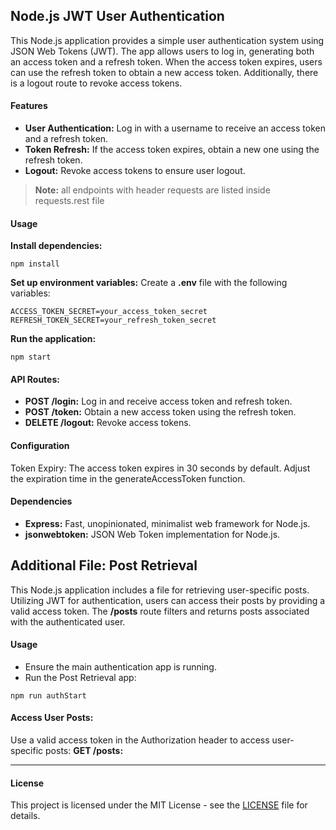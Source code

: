 ## Node.js JWT User Authentication

This Node.js application provides a simple user authentication system using JSON Web Tokens (JWT). The app allows users to log in, generating both an access token and a refresh token. When the access token expires, users can use the refresh token to obtain a new access token. Additionally, there is a logout route to revoke access tokens.

#### Features

- **User Authentication:** Log in with a username to receive an access token and a refresh token.
- **Token Refresh:** If the access token expires, obtain a new one using the refresh token.
- **Logout:** Revoke access tokens to ensure user logout.

> **Note:** all endpoints with header requests are listed inside requests.rest file

#### Usage

**Install dependencies:**
```
npm install
```

**Set up environment variables:**
Create a **.env** file with the following variables:

```
ACCESS_TOKEN_SECRET=your_access_token_secret
REFRESH_TOKEN_SECRET=your_refresh_token_secret
```

**Run the application:**
```
npm start
```

#### API Routes:
- **POST /login:** Log in and receive access token and refresh token.
- **POST /token:** Obtain a new access token using the refresh token.
- **DELETE /logout:** Revoke access tokens.



#### Configuration
Token Expiry: The access token expires in 30 seconds by default. Adjust the expiration time in the generateAccessToken function.

#### Dependencies
- **Express:** Fast, unopinionated, minimalist web framework for Node.js.
- **jsonwebtoken:** JSON Web Token implementation for Node.js.



## Additional File: Post Retrieval

This Node.js application includes a file for retrieving user-specific posts. Utilizing JWT for authentication, users can access their posts by providing a valid access token. The **/posts** route filters and returns posts associated with the authenticated user.

#### Usage

- Ensure the main authentication app is running.
- Run the Post Retrieval app:

```
npm run authStart
```

#### Access User Posts:
Use a valid access token in the Authorization header to access user-specific posts:
**GET /posts:**

---
#### License
This project is licensed under the MIT License - see the [LICENSE](https://choosealicense.com/licenses/mit) file for details.
